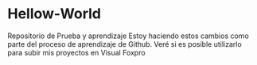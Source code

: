 # Hellow-World
Repositorio de Prueba y aprendizaje
Estoy haciendo estos cambios como parte del proceso de aprendizaje de Github.
Veré si es posible utilizarlo para subir mis proyectos en Visual Foxpro
